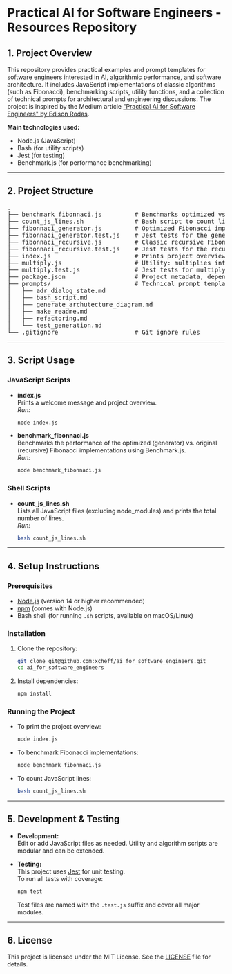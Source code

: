 # Practical AI for Software Engineers - Resources Repository

## 1. Project Overview

This repository provides practical examples and prompt templates for software engineers interested in AI, algorithmic performance, and software architecture. It includes JavaScript implementations of classic algorithms (such as Fibonacci), benchmarking scripts, utility functions, and a collection of technical prompts for architectural and engineering discussions. The project is inspired by the Medium article ["Practical AI for Software Engineers" by Edison Rodas](https://medium.com/@erodasd).

**Main technologies used:**  
- Node.js (JavaScript)
- Bash (for utility scripts)
- Jest (for testing)
- Benchmark.js (for performance benchmarking)

---

## 2. Project Structure

<pre>
.
├── benchmark_fibonnaci.js         # Benchmarks optimized vs. recursive Fibonacci implementations
├── count_js_lines.sh              # Bash script to count lines in all JavaScript files
├── fibonnaci_generator.js         # Optimized Fibonacci implementation using a generator
├── fibonnaci_generator.test.js    # Jest tests for the generator-based Fibonacci
├── fibonnaci_recursive.js         # Classic recursive Fibonacci implementation
├── fibonnaci_recursive.test.js    # Jest tests for the recursive Fibonacci
├── index.js                       # Prints project overview and reference info
├── multiply.js                    # Utility: multiplies integer arguments with validation
├── multiply.test.js               # Jest tests for multiply.js
├── package.json                   # Project metadata, dependencies, and scripts
├── prompts/                       # Technical prompt templates for software engineering scenarios
│   ├── adr_dialog_state.md
│   ├── bash_script.md
│   ├── generate_archutecture_diagram.md
│   ├── make_readme.md
│   ├── refactoring.md
│   └── test_generation.md
└── .gitignore                     # Git ignore rules
</pre>

---

## 3. Script Usage

### JavaScript Scripts

- **index.js**  
  Prints a welcome message and project overview.  
  _Run:_  
  ```bash
  node index.js
  ```

- **benchmark_fibonnaci.js**  
  Benchmarks the performance of the optimized (generator) vs. original (recursive) Fibonacci implementations using Benchmark.js.  
  _Run:_  
  ```bash
  node benchmark_fibonnaci.js
  ```

### Shell Scripts

- **count_js_lines.sh**  
  Lists all JavaScript files (excluding node_modules) and prints the total number of lines.  
  _Run:_  
  ```bash
  bash count_js_lines.sh
  ```

---

## 4. Setup Instructions

### Prerequisites

- [Node.js](https://nodejs.org/) (version 14 or higher recommended)
- [npm](https://www.npmjs.com/) (comes with Node.js)
- Bash shell (for running `.sh` scripts, available on macOS/Linux)

### Installation

1. Clone the repository:
   ```bash
   git clone git@github.com:xcheff/ai_for_software_engineers.git
   cd ai_for_software_engineers
   ```

2. Install dependencies:
   ```bash
   npm install
   ```

### Running the Project

- To print the project overview:
  ```bash
  node index.js
  ```

- To benchmark Fibonacci implementations:
  ```bash
  node benchmark_fibonnaci.js
  ```

- To count JavaScript lines:
  ```bash
  bash count_js_lines.sh
  ```

---

## 5. Development & Testing

- **Development:**  
  Edit or add JavaScript files as needed. Utility and algorithm scripts are modular and can be extended.

- **Testing:**  
  This project uses [Jest](https://jestjs.io/) for unit testing.  
  To run all tests with coverage:
  ```bash
  npm test
  ```
  Test files are named with the `.test.js` suffix and cover all major modules.

---

## 6. License

This project is licensed under the MIT License. See the [LICENSE](LICENSE) file for details.
